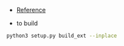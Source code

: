 - [Reference](https://pythonprogramming.net/introduction-and-basics-cython-tutorial/)

- to build

```sh
python3 setup.py build_ext --inplace
```



